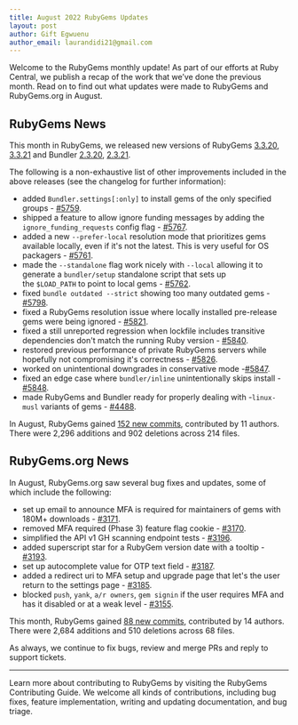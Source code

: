 ```yaml
---
title: August 2022 RubyGems Updates
layout: post
author: Gift Egwuenu
author_email: laurandidi21@gmail.com
---
```


Welcome to the RubyGems monthly update! As part of our efforts at Ruby Central, we publish a recap of the work that we’ve done the previous month. Read on to find out what updates were made to RubyGems and RubyGems.org in August.

## RubyGems News

This month in RubyGems, we released new versions of RubyGems [3.3.20](https://github.com/rubygems/rubygems/blob/master/CHANGELOG.md#3320--2022-08-10), [3.3.21](https://github.com/rubygems/rubygems/blob/master/CHANGELOG.md#3321--2022-08-24) and Bundler [2.3.20](https://github.com/rubygems/rubygems/blob/master/bundler/CHANGELOG.md#2320-august-10-2022), [2.3.21](https://github.com/rubygems/rubygems/blob/master/bundler/CHANGELOG.md#2321-august-24-2022).

The following is a non-exhaustive list of other improvements included in the above releases (see the changelog for further information):

- added `Bundler.settings[:only]` to install gems of the only specified groups - [#5759](https://github.com/rubygems/rubygems/pull/5759).
- shipped a feature to allow ignore funding messages by adding the `ignore_funding_requests` config flag - [#5767](https://github.com/rubygems/rubygems/pull/5767).
- added a new `--prefer-local` resolution mode that prioritizes gems available locally, even if it's not the latest. This is very useful for OS packagers - [#5761](https://github.com/rubygems/rubygems/pull/5761).
- made the `--standalone` flag work nicely with `--local` allowing it to generate a `bundler/setup` standalone script that sets up the `$LOAD_PATH` to point to local gems - [#5762](https://github.com/rubygems/rubygems/pull/5762).
- fixed `bundle outdated --strict` showing too many outdated gems - [#5798](https://github.com/rubygems/rubygems/pull/5798).
- fixed a RubyGems resolution issue where locally installed pre-release gems were being ignored - [#5821](https://github.com/rubygems/rubygems/pull/5821).
- fixed a still unreported regression when lockfile includes transitive dependencies don't match the running Ruby version - [#5840](https://github.com/rubygems/rubygems/pull/5840).
- restored previous performance of private RubyGems servers while hopefully not compromising it's correctness - [#5826](https://github.com/rubygems/rubygems/pull/5826).
- worked on unintentional downgrades in conservative mode -[#5847](https://github.com/rubygems/rubygems/pull/5847).
- fixed an edge case where `bundler/inline` unintentionally skips install - [#5848](https://github.com/rubygems/rubygems/pull/5848).
- made RubyGems and Bundler ready for properly dealing with -`linux-musl` variants of gems - [#4488](https://github.com/rubygems/rubygems/pull/4488).

In August, RubyGems gained [152 new commits](https://github.com/rubygems/rubygems/compare/master@%7B2022-08-01%7D...master@%7B2022-08-31%7D), contributed by 11 authors. There were 2,296 additions and 902 deletions across 214 files.

## RubyGems.org News

In August, RubyGems.org saw several bug fixes and updates, some of which include the following:

- set up email to announce MFA is required for maintainers of gems with 180M+ downloads - [#3171](https://github.com/rubygems/rubygems.org/pull/3171).
- removed MFA required (Phase 3) feature flag cookie - [#3170](https://github.com/rubygems/rubygems.org/pull/3170).
- simplified the API v1 GH scanning endpoint tests - [#3196](https://github.com/rubygems/rubygems.org/pull/3196).
- added superscript star for a RubyGem version date with a tooltip - [#3193](https://github.com/rubygems/rubygems.org/pull/3193).
- set up autocomplete value for OTP text field - [#3187](https://github.com/rubygems/rubygems.org/pull/3187).
- added a redirect uri to MFA setup and upgrade page that let's the user return to the settings page  - [#3185](https://github.com/rubygems/rubygems.org/pull/3185).
- blocked `push`, `yank`, `a/r owners`, `gem signin` if the user requires MFA and has it disabled or at a weak level - [#3155](https://github.com/rubygems/rubygems.org/pull/3155).

This month, RubyGems gained [88 new commits](https://github.com/rubygems/rubygems.org/compare/master@%7B2022-08-01%7D...master@%7B2022-08-31%7D), contributed by 14 authors. There were 2,684 additions and 510 deletions across 68 files.

As always, we continue to fix bugs, review and merge PRs and reply to support tickets.

---
Learn more about contributing to RubyGems by visiting the RubyGems Contributing Guide. We welcome all kinds of contributions, including bug fixes, feature implementation, writing and updating documentation, and bug triage.

